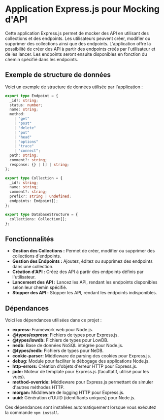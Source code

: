 # Application Express.js pour Mocking d'API

Cette application Express.js permet de mocker des API en utilisant des collections et des endpoints. Les utilisateurs peuvent créer, modifier ou supprimer des collections ainsi que des endpoints. L'application offre la possibilité de créer des API à partir des endpoints créés par l'utilisateur et de les lancer. Les endpoints seront ensuite disponibles en fonction du chemin spécifié dans les endpoints.

## Exemple de structure de données

Voici un exemple de structure de données utilisée par l'application :

```typescript
export type Endpoint = {
  _id?: string;
  status: number;
  name: string;
  method:
    | "get"
    | "post"
    | "delete"
    | "put"
    | "head"
    | "options"
    | "trace"
    | "connect";
  path: string;
  comment?: string;
  response: {} | [] | string;
};

export type Collection = {
  _id?: string;
  name: string;
  comment?: string;
  prefix?: string | undefined;
  endpoints: Endpoint[];
};

export type DatabaseStructure = {
  collections: Collection[];
};
```

## Fonctionnalités

- **Gestion des Collections :** Permet de créer, modifier ou supprimer des collections d'endpoints.
- **Gestion des Endpoints :** Ajoutez, éditez ou supprimez des endpoints dans une collection.
- **Création d'API :** Créez des API à partir des endpoints définis par l'utilisateur.
- **Lancement des API :** Lancez les API, rendant les endpoints disponibles selon leur chemin spécifié.
- **Stopper des API :** Stopper les API, rendant les endpoints indisponibles.

## Dépendances

Voici les dépendances utilisées dans ce projet :

- **express:** Framework web pour Node.js.
- **@types/express:** Fichiers de types pour Express.js.
- **@types/lowdb:** Fichiers de types pour LowDB.
- **nedb:** Base de données NoSQL intégrée pour Node.js.
- **@types/nedb:** Fichiers de types pour NeDB.
- **cookie-parser:** Middleware de parsing des cookies pour Express.js.
- **debug:** Module pour faciliter le débogage des applications Node.js.
- **http-errors:** Création d'objets d'erreur HTTP pour Express.js.
- **jade:** Moteur de template pour Express.js (facultatif, utilisé pour les vues).
- **method-override:** Middleware pour Express.js permettant de simuler d'autres méthodes HTTP.
- **morgan:** Middleware de logging HTTP pour Express.js.
- **uuid:** Génération d'UUID (identifiants uniques) pour Node.js.

Ces dépendances sont installées automatiquement lorsque vous exécutez la commande `npm install`.

